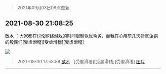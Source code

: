 > 2021年09月03日09点更新
<link rel="stylesheet" href="https://cdn.jsdelivr.net/gh/taotie6/sampleJSON@main/css/photo_show.css">


 ## 2021-08-30 21:08:25 

 [㪚木](https://www.coolapk.com/feed/29648019?shareKey=YzRhNGY5YjUwNjM1NjEzMTc4NGM~) ：大家都在讨论网络游戏的时间限制孰优孰劣，而我在心疼前几天抄底企鹅的股民们[受虐滑稽][受虐滑稽][受虐滑稽] 

<div class="album">
<img class="img-item" src="http://image.coolapk.com/feed/2020/0606/14/1081091_39c516f3_5623_1393@320x180.gif" />
</div>

> 2021-08-30 17:53:56 
> [㪚木](https://www.coolapk.com/feed/29643149?shareKey=OTQ1MTEyYWU5OTg4NjEzMTc4NGM~) : [受虐滑稽][受虐滑稽][受虐滑稽] 
[图片](http://image.coolapk.com/feed/2021/0830/17/1081091_710340ac_7235_1587@1000x1614.jpeg)

 ------- 


